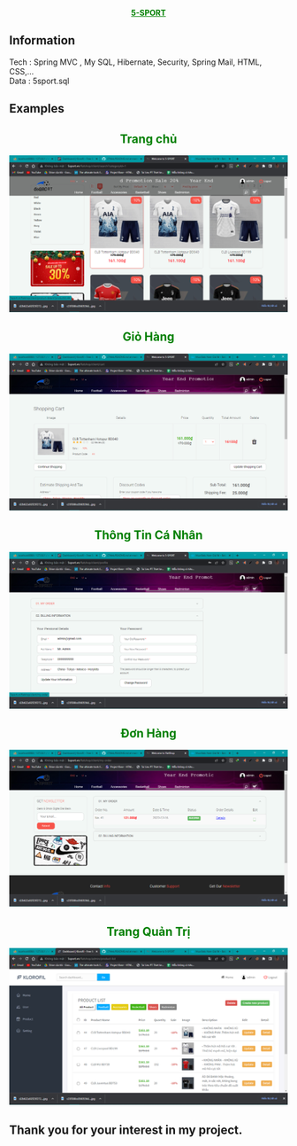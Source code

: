 
<a href="https://github.com/tranosa25/LTWeb" style="font-size:30;color:green;"><div style="text-align:center"><b>5-SPORT</b></div></a>
</div>

<h2 style="font-size:30">Information</h2>
Tech : Spring MVC , My SQL, Hibernate, Security, Spring Mail, HTML, CSS,...<br/>
Data : 5sport.sql <br/>


<h2 style="font-size:30">Examples</h2>
<h2 style="font-size:30;color:green;text-align:center">Trang chủ</h2>
<img src="./images/clienthome.png" style="height:300px , margin-bottom:10px"/>
<h2 style="font-size:30;color:green;text-align:center">Giỏ Hàng</h2>
<img src="./images/cart.png" style="height:300px , margin-bottom:10px"/>
<h2 style="font-size:30;color:green;text-align:center">Thông Tin Cá Nhân</h2>
<img src="./images/myinfor.png" style="height:300px, margin-bottom:10px"/>
<h2 style="font-size:30;color:green;text-align:center">Đơn Hàng</h2>
<img src="./images/myorder.png" style="height:300px,margin-bottom:10px"/>
<h2 style="font-size:30;color:green;text-align:center">Trang Quản Trị</h2>
<img src="./images/adminhome.png" style="height:300px,margin-bottom:10px"/>

<h2>Thank you for your interest in my project.</h2>
